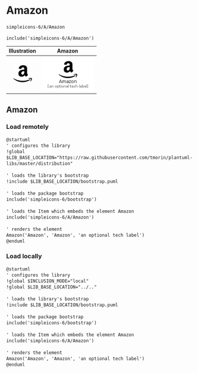 # Amazon


```text
simpleicons-6/A/Amazon
```

```text
include('simpleicons-6/A/Amazon')
```



| Illustration | Amazon |
| :---: | :---: |
| ![illustration for Illustration](../../simpleicons-6/A/Amazon.png) | ![illustration for Amazon](../../simpleicons-6/A/Amazon.Local.png) |




## Amazon

### Load remotely
```plantuml
@startuml
' configures the library
!global $LIB_BASE_LOCATION="https://raw.githubusercontent.com/tmorin/plantuml-libs/master/distribution"

' loads the library's bootstrap
!include $LIB_BASE_LOCATION/bootstrap.puml

' loads the package bootstrap
include('simpleicons-6/bootstrap')

' loads the Item which embeds the element Amazon
include('simpleicons-6/A/Amazon')

' renders the element
Amazon('Amazon', 'Amazon', 'an optional tech label')
@enduml
```

### Load locally
```plantuml
@startuml
' configures the library
!global $INCLUSION_MODE="local"
!global $LIB_BASE_LOCATION="../.."

' loads the library's bootstrap
!include $LIB_BASE_LOCATION/bootstrap.puml

' loads the package bootstrap
include('simpleicons-6/bootstrap')

' loads the Item which embeds the element Amazon
include('simpleicons-6/A/Amazon')

' renders the element
Amazon('Amazon', 'Amazon', 'an optional tech label')
@enduml
```

